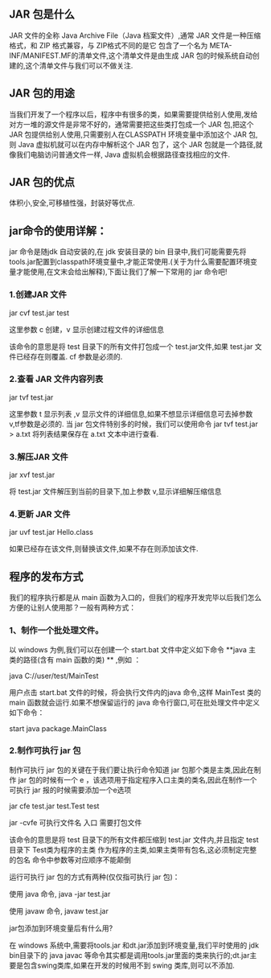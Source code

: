 

## JAR 包是什么

JAR 文件的全称 Java Archive File（Java 档案文件）,通常 JAR 文件是一种压缩格式，和 ZIP 格式兼容，与 ZIP格式不同的是它 包含了一个名为 META-INF/MANIFEST.MF的清单文件,这个清单文件是由生成 JAR 包的时候系统自动创建的,这个清单文件与我们可以不做关注.

## JAR 包的用途

当我们开发了一个程序以后，程序中有很多的类，如果需要提供给别人使用,发给对方一堆的源文件是非常不好的，通常需要把这些类打包成一个 JAR 包,把这个 JAR 包提供给别人使用,只需要别人在CLASSPATH 环境变量中添加这个 JAR 包,则 Java 虚拟机就可以在内存中解析这个 JAR 包了，这个 JAR 包就是一个路径,就像我们电脑访问普通文件一样, Java 虚拟机会根据路径查找相应的文件.

## JAR 包的优点

体积小,安全,可移植性强，封装好等优点.

## jar命令的使用详解：

jar 命令是随jdk 自动安装的,在 jdk 安装目录的 bin 目录中,我们可能需要先将 tools.jar配置到classpath环境变量中,才能正常使用.(关于为什么需要配置环境变量才能使用,在文末会给出解释),下面让我们了解一下常用的 jar 命令吧!

### 1.创建JAR 文件

jar cvf test.jar test

这里参数 c 创建，v 显示创建过程文件的详细信息

该命令的意思是将 test 目录下的所有文件打包成一个 test.jar文件,如果 test.jar 文件已经存在则覆盖. cf 参数是必须的.


### 2.查看 JAR 文件内容列表

jar tvf test.jar

这里参数 t 显示列表 ,v 显示文件的详细信息,如果不想显示详细信息可去掉参数 v,tf参数是必须的.
当 jar 包文件特别多的时候，我们可以使用命令 jar tvf test.jar > a.txt 将列表结果保存在 a.txt 文本中进行查看.

### 3.解压JAR 文件

jar xvf test.jar

将 test.jar 文件解压到当前的目录下,加上参数 v,显示详细解压缩信息

### 4.更新 JAR 文件

jar uvf test.jar Hello.class

如果已经存在该文件,则替换该文件,如果不存在则添加该文件.

## 程序的发布方式

我们的程序执行都是从 main 函数为入口的，但我们的程序开发完毕以后我们怎么方便的让别人使用那？一般有两种方式：

### 1、制作一个批处理文件。

以 windows 为例,我们可以在创建一个 start.bat 文件中定义如下命令 **java 主类的路径(含有 main 函数的类) ** ,例如 ：

java C://user/test/MainTest

用户点击 start.bat 文件的时候，将会执行文件内的java 命令,这样 MainTest 类的 main 函数就会运行.如果不想保留运行的 java 命令行窗口,可在批处理文件中定义如下命令：

start java package.MainClass

### 2.制作可执行 jar 包

制作可执行 jar 包的关键在于我们要让执行命令知道 jar 包那个类是主类,因此在制作 jar 包的时候有一个 e ，该选项用于指定程序入口主类的类名,因此在制作一个可执行 jar 报的时候需要添加一个e选项

jar cfe test.jar test.Test test

jar -cvfe 可执行文件名 入口 需要打包文件

该命令的意思是将 test 目录下的所有文件都压缩到 test.jar 文件内,并且指定 test 目录下 Test类为程序的主类 作为程序的主类,如果主类带有包名,这必须制定完整的包名
命令中参数等对应顺序不能颠倒


运行可执行 jar 包的方式有两种(仅仅指可执行 jar 包)：

使用 java 命令, java -jar test.jar

使用 javaw 命令, javaw test.jar

jar包添加到环境变量后有什么用?

在 windows 系统中,需要将tools.jar 和dt.jar添加到环境变量,我们平时使用的 jdk bin目录下的 java javac 等命令其实都是调用tools.jar里面的类来执行的;dt.jar主要是包含swing类库,如果在开发的时候用不到 swing 类库,则可以不添加.

